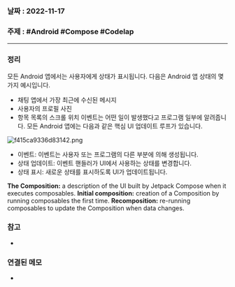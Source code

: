 ### 날짜 : 2022-11-17
### 주제 : #Android #Compose #Codelap
----
### 정리
모든 Android 앱에서는 사용자에게 상태가 표시됩니다. 다음은 Android 앱 상태의 몇 가지 예시입니다.
-   채팅 앱에서 가장 최근에 수신된 메시지
-   사용자의 프로필 사진
-   항목 목록의 스크롤 위치
이벤트는 어떤 일이 발생했다고 프로그램 일부에 알려줍니다. 모든 Android 앱에는 다음과 같은 핵심 UI 업데이트 루프가 있습니다.

![f415ca9336d83142.png](https://developer.android.com/static/codelabs/jetpack-compose-state/img/f415ca9336d83142.png?hl=ko)

-   이벤트: 이벤트는 사용자 또는 프로그램의 다른 부분에 의해 생성됩니다.
-   상태 업데이트: 이벤트 핸들러가 UI에서 사용하는 상태를 변경합니다.
-   상태 표시: 새로운 상태를 표시하도록 UI가 업데이트됩니다.

**The Composition:** a description of the UI built by Jetpack Compose when it executes composables.
**Initial composition:** creation of a Composition by running composables the first time.
**Recomposition:** re-running composables to update the Composition when data changes.

### 참고
- 

### 연결된 메모
- 